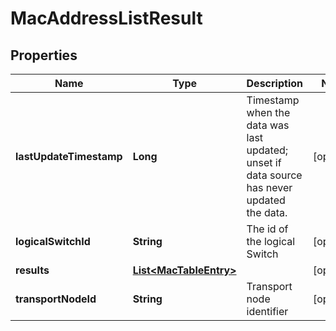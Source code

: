# MacAddressListResult

## Properties
Name | Type | Description | Notes
------------ | ------------- | ------------- | -------------
**lastUpdateTimestamp** | **Long** | Timestamp when the data was last updated; unset if data source has never updated the data. |  [optional]
**logicalSwitchId** | **String** | The id of the logical Switch |  [optional]
**results** | [**List&lt;MacTableEntry&gt;**](MacTableEntry.md) |  |  [optional]
**transportNodeId** | **String** | Transport node identifier |  [optional]
